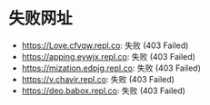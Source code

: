 # 失败网址
- https://Love.cfvqw.repl.co: 失败 (403
Failed)
- https://apping.eywjx.repl.co: 失败 (403
Failed)
- https://mization.edpjg.repl.co: 失败 (403
Failed)
- https://v.chavir.repl.co: 失败 (403
Failed)
- https://deo.babox.repl.co: 失败 (403
Failed)

